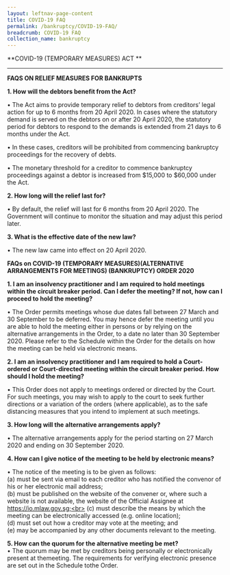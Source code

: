 ```yaml
---
layout: leftnav-page-content
title: COVID-19 FAQ
permalink: /bankruptcy/COVID-19-FAQ/
breadcrumb: COVID-19 FAQ
collection_name: bankruptcy
---
```


**COVID-19 (TEMPORARY MEASURES) ACT **<br>

---
**FAQS ON RELIEF MEASURES FOR BANKRUPTS**<br>

**1.	How will the debtors benefit from the Act?**<br>

•	The Act aims to provide temporary relief to debtors from creditors’ legal action for up to 6 months from 20 April 2020. In cases where the statutory demand is served on the debtors on or after 20 April 2020, the statutory period for debtors to respond to the demands is extended from 21 days to 6 months under the Act.<br>

•	In these cases, creditors will be prohibited from commencing  bankruptcy proceedings for the recovery of debts. <br>

•	The monetary threshold for a creditor to commence bankruptcy proceedings against a debtor is increased from $15,000 to $60,000 under the Act.<br>


**2.	How long will the relief last for?**<br>

•	By default, the relief will last for 6 months from 20 April 2020. The Government will continue to monitor the situation and may adjust this period later.<br>



**3.	What is the effective date of the new law?**<br>

•	The new law came into effect on 20 April 2020.<br>

**FAQs on COVID-19 (TEMPORARY MEASURES)(ALTERNATIVE ARRANGEMENTS FOR MEETINGS) (BANKRUPTCY) ORDER 2020**<br>

**1. I am an insolvency practitioner and I am required to hold meetings within the circuit breaker period. Can I defer the meeting? If not, how can I proceed to hold the meeting?**<br>

•	The Order permits meetings whose due dates fall between 27 March and 30 September to be deferred. You may hence defer the meeting until you are able to hold the meeting either in persons or by relying on the alternative arrangements in the Order, to a date no later than 30 September 2020. Please refer to the Schedule within the Order for the details on how the meeting can be held via electronic means.<br>

**2.	I am an insolvency practitioner and I am required to hold a Court-ordered or Court-directed meeting within the circuit breaker period. How should I hold the meeting?**<br>

•	This Order does not apply to meetings ordered or directed by the Court. For such meetings, you may wish to apply to the court to seek further directions or a variation of the orders (where applicable), as to the safe distancing measures that you intend to implement at such meetings.<br>

**3.	How long will the alternative arrangements apply?**<br>

•	The alternative arrangements apply for the period starting on 27 March 2020 and ending on 30 September 2020.<br>

**4.	How can I give notice of the meeting to be held by electronic means?**<br>

•	The notice of the meeting is to be given as follows:<br>
(a) must be sent via email to each creditor who has notified the convenor of his or her
electronic mail address;<br>
(b) must be published on the website of the convener or, where such a website is not
available, the website of the Official Assignee at https://io.mlaw.gov.sg;<br>
(c) must describe the means by which the meeting can be electronically accessed (e.g.
online location);<br>
(d) must set out how a creditor may vote at the meeting; and<br>
(e) may be accompanied by any other documents relevant to the meeting.<br>

**5. How can the quorum for the alternative meeting be met?**<br>
•	The quorum may be met by creditors being personally or electronically present at themeeting. The requirements for verifying electronic presence are set out in the Schedule tothe Order.<br>
